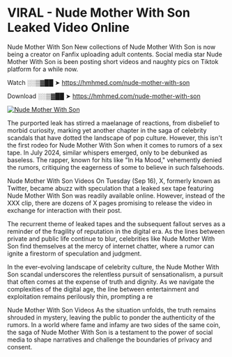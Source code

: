 # VIRAL - Nude Mother With Son Leaked Video Online

Nude Mother With Son New collections of Nude Mother With Son is now being a creator on Fanfix uploading adult contents. Social media star Nude Mother With Son is been posting short videos and naughty pics on Tiktok platform for a while now.

Watch ░░▒▓██ ➤ https://hmhmed.com/nude-mother-with-son

Download ░░▒▓██ ➤ https://hmhmed.com/nude-mother-with-son

[![Nude Mother With Son](https://i.imgur.com/dJHk4Zq.gif)](https://hmhmed.com/nude-mother-with-son)

The purported leak has stirred a maelanage of reactions, from disbelief to morbid curiosity, marking yet another chapter in the saga of celebrity scandals that have dotted the landscape of pop culture. However, this isn't the first rodeo for Nude Mother With Son when it comes to rumors of a sex tape. In July 2024, similar whispers emerged, only to be debunked as baseless. The rapper, known for hits like "In Ha Mood," vehemently denied the rumors, critiquing the eagerness of some to believe in such falsehoods.

Nude Mother With Son Videos
On Tuesday (Sep 16), X, formerly known as Twitter, became abuzz with speculation that a leaked sex tape featuring Nude Mother With Son was readily available online. However, instead of the XXX clip, there are dozens of X pages promising to release the video in exchange for interaction with their post.

The recurrent theme of leaked tapes and the subsequent fallout serves as a reminder of the fragility of reputation in the digital era. As the lines between private and public life continue to blur, celebrities like Nude Mother With Son find themselves at the mercy of internet chatter, where a rumor can ignite a firestorm of speculation and judgment.

In the ever-evolving landscape of celebrity culture, the Nude Mother With Son scandal underscores the relentless pursuit of sensationalism, a pursuit that often comes at the expense of truth and dignity. As we navigate the complexities of the digital age, the line between entertainment and exploitation remains perilously thin, prompting a re

Nude Mother With Son Videos
As the situation unfolds, the truth remains shrouded in mystery, leaving the public to ponder the authenticity of the rumors. In a world where fame and infamy are two sides of the same coin, the saga of Nude Mother With Son is a testament to the power of social media to shape narratives and challenge the boundaries of privacy and consent.